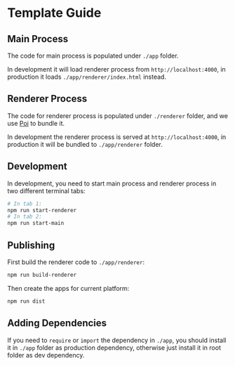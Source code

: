 # Template Guide

## Main Process

The code for main process is populated under `./app` folder.

In development it will load renderer process from `http://localhost:4000`, in production it loads `./app/renderer/index.html` instead.

## Renderer Process

The code for renderer process is populated under `./renderer` folder, and we use [Poi](https://poi.js.org) to bundle it.

In development the renderer process is served at `http://localhost:4000`, in production it will be bundled to `./app/renderer` folder.

## Development

In development, you need to start main process and renderer process in two different terminal tabs:

```bash
# In tab 1:
npm run start-renderer
# In tab 2:
npm run start-main
```

## Publishing

First build the renderer code to `./app/renderer`:

```bash
npm run build-renderer
```

Then create the apps for current platform:

```bash
npm run dist
```

## Adding Dependencies

If you need to `require` or `import` the dependency in `./app`, you should install it in `./app` folder as production dependency, otherwise just install it in root folder as dev dependency.
